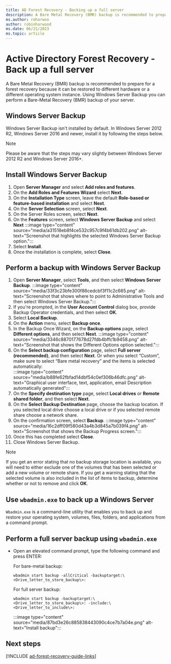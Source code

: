 ```yaml
---
title: AD Forest Recovery - Backing up a full server 
description: A Bare Metal Recovery (BMR) backup is recommended to prepare for a forest recovery because it can be restored to different hardware or a different operating system instance. Using Windows Server Backup you can perform a Bare-Metal Recovery (BMR) backup of your server. 
ms.author: roharwoo
author: robinharwood
ms.date: 06/21/2023
ms.topic: article
---
```


# Active Directory Forest Recovery - Back up a full server

> 

A Bare Metal Recovery (BMR) backup is recommended to prepare for a forest recovery because it can be restored to different hardware or a different operating system instance. Using Windows Server Backup you can perform a Bare-Metal Recovery (BMR) backup of your server.

## Windows Server Backup

Windows Server Backup isn't installed by default. In Windows Server 2012 R2, Windows Server 2016 and newer, install it by following the steps below.

> [!NOTE]
> Please be aware that the steps may vary slightly between Windows Server 2012 R2 and Windows Server 2016+.

## Install Windows Server Backup

1. Open **Server Manager** and select **Add roles and features**.
1. On the **Add Roles and Features Wizard** select **Next**.
1. On the **Installation Type** screen, leave the default **Role-based or feature-based installation** and select **Next**.
1. On the **Server Selection** screen, select **Next**.
1. On the Server Roles screen, select **Next**.
1. On the **Features** screen, select **Windows Server Backup** and select **Next**
    :::image type="content" source="media/a31518eb8f4ce532c957c9f4b61db202.png" alt-text="Screenshot that highlights the selected Windows Server Backup option.":::
1. Select **Install**.
1. Once the installation is complete, select **Close**.

## Perform a backup with Windows Server Backup

1. Open **Server Manager**, select **Tools**, and then select **Windows Server Backup**.
    :::image type="content" source="media/33f3c23bfe300f86cedcbf3f11c2c665.png" alt-text="Screenshot that shows where to point to Administrative Tools and then select Windows Server Backup.":::
1. If you're prompted, in the **User Account Control** dialog box, provide Backup Operator credentials, and then select **OK**.
1. Select **Local Backup**.
1. On the **Action** menu, select **Backup once**.
1. In the Backup Once Wizard, on the **Backup options** page, select **Different options**, and then select **Next**.
    :::image type="content" source="media/3346c8870177678d27fdb4bffc1b9458.png" alt-text="Screenshot that shows the Different Options option selected.":::
1. On the **Select backup configuration** page, select **Full server (recommended)**, and then select **Next**.  Or when you select “Custom”, make sure to select “Bare metal recovery” and the items is selected automatically:  
    :::image type="content" source="media/b88fe62fbfad14dbf54c0ef306b46dfc.png" alt-text="Graphical user interface, text, application, email Description automatically generated":::
1. On the **Specify destination type** page, select **Local drives** or **Remote
    shared folder**, and then select **Next**.
1. On the **Select Backup Destination** page, choose the backup location. If you selected local drive choose a local drive or if you selected remote share choose a network share.
1. On the confirmation screen, select **Backup**.
    :::image type="content" source="media/16c2dff09f580d43a4b3d845a7b039f4.png" alt-text="Screenshot that shows the Backup Progress screen.":::
1. Once this has completed select **Close**.
1. Close Windows Server Backup.

> [!NOTE]
> If you get an error stating that no backup storage location is available, you will need to either exclude one of the volumes that has been selected or add a new volume or remote share. If you get a warning stating that the selected volume is also included in the list of items to backup, determine whether or not to remove and click **OK**.

## Use `wbadmin.exe` to back up a Windows Server

`Wbadmin.exe` is a command-line utility that enables you to back up and restore your operating system, volumes, files, folders, and applications from a command prompt.

## Perform a full server backup using `wbadmin.exe`

- Open an elevated command prompt, type the following command and press ENTER:

    For bare-metal backup:

    `wbadmin start backup -allCritical -backuptarget:\<Drive_letter_to_store_backup\>:`

    For full server backup:

    `wbadmin start backup -backuptarget:\<Drive_letter_to_store_backup\>: -include:\<Drive_letter_to_include\>:`

    :::image type="content" source="media/87bd3e26c885838443090c4ce7b7a04e.png" alt-text="Install backup":::

## Next steps

[!INCLUDE [ad-forest-recovery-guide-links](includes/ad-forest-recovery-guide-links.md)]
